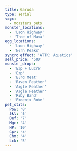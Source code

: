 ```yaml
---
title: Garuda
type: aerial
tags:
  - monsters_pets
monster_locations:
  - 'Luon Highway'
  - 'Tree of Mana'
egg_locations:
  - 'Luon Highway'
  - 'Norn Peaks'
syncro_effect: 'ATTK: Aquatics'
sell_price: '500'
monster_drops:
  - 'Exp + Lucre'
  - 'Exp'
  - 'Bird Meat'
  - 'Raven Feather'
  - 'Angle Feather'
  - 'Angle Feather'
  - 'Ruby Band'
  - 'Phoenix Robe'
pet_stats:
  Pow: '8'
  Skl: '8'
  Def: '7'
  Mgc: '4'
  HP: '10'
  Spr: '4'
  Chm: '4'
  Lck: '5'
---
```

